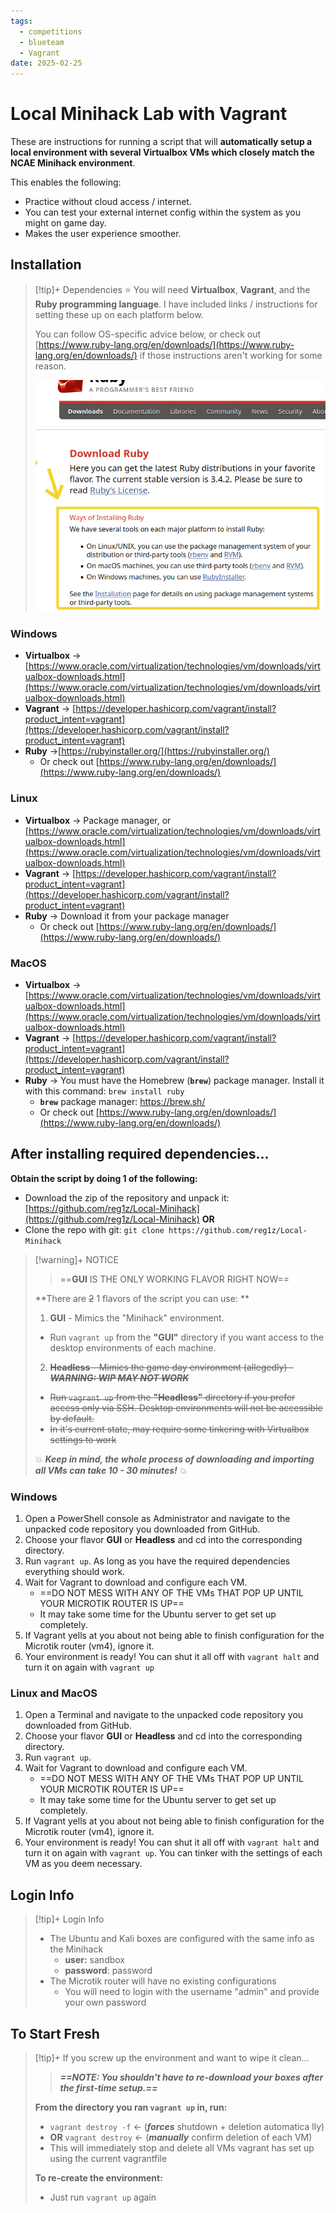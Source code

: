 ```yaml
---
tags:
  - competitions
  - blueteam
  - Vagrant
date: 2025-02-25
---
```

# Local Minihack Lab with Vagrant
These are instructions for running a script that will **automatically setup a local environment with several Virtualbox VMs which closely match the NCAE Minihack environment**.

This enables the following:

- Practice without cloud access / internet.
- You can test your external internet config within the system as you might on game day.
- Makes the user experience smoother.


## Installation
> [!tip]+ Dependencies ⭐
>  You will need **Virtualbox**, **Vagrant**, and the **Ruby programming language**. I have included links / instructions for setting these up on each platform below.
>  
> You can follow OS-specific advice below, or check out [https://www.ruby-lang.org/en/downloads/](https://www.ruby-lang.org/en/downloads/) if those instructions aren't working for some reason.
> 
> ![rubyinfo|475](../../assets/images/rubyinfo.png)

### Windows
- **Virtualbox** → [https://www.oracle.com/virtualization/technologies/vm/downloads/virtualbox-downloads.html](https://www.oracle.com/virtualization/technologies/vm/downloads/virtualbox-downloads.html)
- **Vagrant** → [https://developer.hashicorp.com/vagrant/install?product_intent=vagrant](https://developer.hashicorp.com/vagrant/install?product_intent=vagrant)
- **Ruby** →[https://rubyinstaller.org/](https://rubyinstaller.org/)
	- Or check out [https://www.ruby-lang.org/en/downloads/](https://www.ruby-lang.org/en/downloads/)

### Linux
- **Virtualbox** → Package manager, or [https://www.oracle.com/virtualization/technologies/vm/downloads/virtualbox-downloads.html](https://www.oracle.com/virtualization/technologies/vm/downloads/virtualbox-downloads.html)
- **Vagrant** → [https://developer.hashicorp.com/vagrant/install?product_intent=vagrant](https://developer.hashicorp.com/vagrant/install?product_intent=vagrant)
- **Ruby** → Download it from your package manager
	- Or check out [https://www.ruby-lang.org/en/downloads/](https://www.ruby-lang.org/en/downloads/)

### MacOS
- **Virtualbox** → [https://www.oracle.com/virtualization/technologies/vm/downloads/virtualbox-downloads.html](https://www.oracle.com/virtualization/technologies/vm/downloads/virtualbox-downloads.html)
- **Vagrant** → [https://developer.hashicorp.com/vagrant/install?product_intent=vagrant](https://developer.hashicorp.com/vagrant/install?product_intent=vagrant)
- **Ruby** → You must have the Homebrew (**`brew`**) package manager. Install it with this command: `brew install ruby`
	- **`brew`** package manager: https://brew.sh/
	- Or check out [https://www.ruby-lang.org/en/downloads/](https://www.ruby-lang.org/en/downloads/)

## After installing required dependencies...

**Obtain the script by doing 1 of the following:**
- Download the zip of the repository and unpack it: [https://github.com/reg1z/Local-Minihack](https://github.com/reg1z/Local-Minihack) **OR**
- Clone the repo with git: `git clone https://github.com/reg1z/Local-Minihack`

> [!warning]+ NOTICE
> > ==**GUI** IS THE ONLY WORKING FLAVOR RIGHT NOW==
>
> **There are ~~2~~ 1 flavors of the script you can use: **
> 1. **GUI** - Mimics the "Minihack" environment.
> 	- Run `vagrant up` from the **"GUI"** directory if you want access to the desktop environments of each machine.
> 2. ~~**Headless** - Mimics the game day environment (allegedly) - ***WARNING: WIP MAY NOT WORK***~~
> 	- ~~Run `vagrant up` from the **"Headless"** directory if you prefer access only via SSH. Desktop environments will not be accessible by default.~~
> 	- ~~In it's current state, may require some tinkering with Virtualbox settings to work~~
> 
> 💥 ***Keep in mind, the whole process of downloading and importing all VMs can take 10 - 30 minutes!*** 💥


### **Windows**

1. Open a PowerShell console as Administrator and navigate to the unpacked code repository you downloaded from GitHub.
2. Choose your flavor **GUI** or **Headless** and cd into the corresponding directory.
3. Run `vagrant up`. As long as you have the required dependencies everything should work.
4. Wait for Vagrant to download and configure each VM.
	- ==DO NOT MESS WITH ANY OF THE VMs THAT POP UP UNTIL YOUR MICROTIK ROUTER IS UP==
	- It may take some time for the Ubuntu server to get set up completely.
5. If Vagrant yells at you about not being able to finish configuration for the Microtik router (vm4), ignore it.
6. Your environment is ready! You can shut it all off with `vagrant halt` and turn it on again with `vagrant up`

### **Linux and MacOS**

1. Open a Terminal and navigate to the unpacked code repository you downloaded from GitHub.
2. Choose your flavor **GUI** or **Headless** and cd into the corresponding directory.
3. Run `vagrant up`.
4. Wait for Vagrant to download and configure each VM.
	- ==DO NOT MESS WITH ANY OF THE VMs THAT POP UP UNTIL YOUR MICROTIK ROUTER IS UP==
	- It may take some time for the Ubuntu server to get set up completely.
5. If Vagrant yells at you about not being able to finish configuration for the Microtik router (vm4), ignore it.
6. Your environment is ready! You can shut it all off with `vagrant halt` and turn it on again with `vagrant up`. You can tinker with the settings of each VM as you deem necessary.

## Login Info
> [!tip]+ Login Info
> - The Ubuntu and Kali boxes are configured with the same info as the Minihack
> 	- **user:** sandbox
> 	- **password**: password
> - The Microtik router will have no existing configurations
> 	- You will need to login with the username "admin" and provide your own password

## To Start Fresh

> [!tip]+ If you screw up the environment and want to wipe it clean...
> > ***==NOTE: You shouldn't have to re-download your boxes after the first-time setup.==***
> 
> **From the directory you ran `vagrant up` in, run:**
> - `vagrant destroy -f` ← (***forces*** shutdown + deletion automatica lly)
> - **OR** `vagrant destroy` ← (***manually*** confirm deletion of each VM)
> - This will immediately stop and delete all VMs vagrant has set up using the current vagrantfile
> 
> **To re-create the environment:**
> - Just run `vagrant up` again

